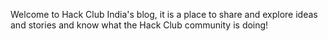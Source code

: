 Welcome to Hack Club India's blog, it is a place to share and explore ideas and stories and know what the Hack Club community is doing!

